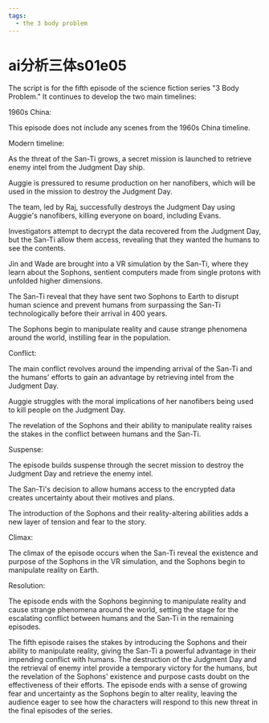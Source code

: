 ```yaml
---
tags:
  - the 3 body problem
---
```

# ai分析三体s01e05

The script is for the fifth episode of the science fiction series "3 Body Problem." It continues to develop the two main timelines:

1960s China:

This episode does not include any scenes from the 1960s China timeline.

Modern timeline:

As the threat of the San-Ti grows, a secret mission is launched to retrieve enemy intel from the Judgment Day ship.

Auggie is pressured to resume production on her nanofibers, which will be used in the mission to destroy the Judgment Day.

The team, led by Raj, successfully destroys the Judgment Day using Auggie's nanofibers, killing everyone on board, including Evans.

Investigators attempt to decrypt the data recovered from the Judgment Day, but the San-Ti allow them access, revealing that they wanted the humans to see the contents.

Jin and Wade are brought into a VR simulation by the San-Ti, where they learn about the Sophons, sentient computers made from single protons with unfolded higher dimensions.

The San-Ti reveal that they have sent two Sophons to Earth to disrupt human science and prevent humans from surpassing the San-Ti technologically before their arrival in 400 years.

The Sophons begin to manipulate reality and cause strange phenomena around the world, instilling fear in the population.

Conflict:

The main conflict revolves around the impending arrival of the San-Ti and the humans' efforts to gain an advantage by retrieving intel from the Judgment Day.

Auggie struggles with the moral implications of her nanofibers being used to kill people on the Judgment Day.

The revelation of the Sophons and their ability to manipulate reality raises the stakes in the conflict between humans and the San-Ti.

Suspense:

The episode builds suspense through the secret mission to destroy the Judgment Day and retrieve the enemy intel.

The San-Ti's decision to allow humans access to the encrypted data creates uncertainty about their motives and plans.

The introduction of the Sophons and their reality-altering abilities adds a new layer of tension and fear to the story.

Climax:

The climax of the episode occurs when the San-Ti reveal the existence and purpose of the Sophons in the VR simulation, and the Sophons begin to manipulate reality on Earth.

Resolution:

The episode ends with the Sophons beginning to manipulate reality and cause strange phenomena around the world, setting the stage for the escalating conflict between humans and the San-Ti in the remaining episodes.

The fifth episode raises the stakes by introducing the Sophons and their ability to manipulate reality, giving the San-Ti a powerful advantage in their impending conflict with humans. The destruction of the Judgment Day and the retrieval of enemy intel provide a temporary victory for the humans, but the revelation of the Sophons' existence and purpose casts doubt on the effectiveness of their efforts. The episode ends with a sense of growing fear and uncertainty as the Sophons begin to alter reality, leaving the audience eager to see how the characters will respond to this new threat in the final episodes of the series.